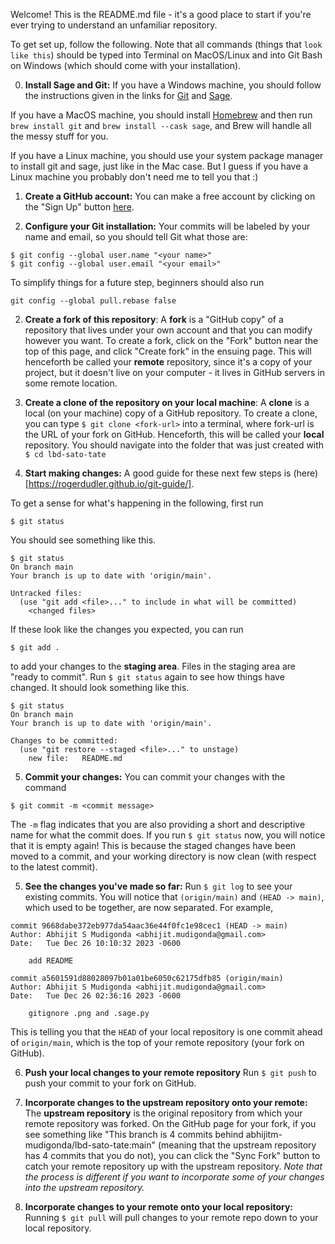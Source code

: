 Welcome! This is the README.md file - it's a good place to start
if you're ever trying to understand an unfamiliar repository.


To get set up, follow the following. Note that all commands (things
that `look like this`) should be typed into Terminal on MacOS/Linux and 
into Git Bash on Windows (which should come with your installation). 

0. **Install Sage and Git:** If you have a Windows machine, you should follow the 
instructions given in the links for 
[Git](https://git-scm.com/book/en/v2/Getting-Started-Installing-Git) 
and [Sage](https://doc.sagemath.org/html/en/installation/index.html). 

If you have a MacOS machine, you should install [Homebrew](https://brew.sh/) 
and then run `brew install git` and `brew install --cask sage`, 
and Brew will handle all the messy stuff for you. 

If you have a Linux machine, you should use your system package manager
to install git and sage, just like in the Mac case.
But I guess if you have a Linux machine you probably don't need me to tell you that :) 

1. **Create a GitHub account:** You can make a free account by clicking on the 
"Sign Up" button [here](https://github.com/). 

2. **Configure your Git installation:** Your commits will be labeled by your 
name and email, so you should tell Git what those are:
```
$ git config --global user.name "<your name>"
$ git config --global user.email "<your email>"
```
To simplify things for a future step, beginners should also run
```
git config --global pull.rebase false
```

2. **Create a fork of this repository**: A **fork** is a "GitHub copy" 
of a repository that lives under your own account and that you can 
modify however you want. To create a fork, click on the "Fork"
button near the top of this page, and click "Create fork" in the ensuing
page. This will henceforth be called your **remote** repository, since it's
a copy of your project, but it doesn't live on your computer - it lives in
GitHub servers in some remote location.

3. **Create a clone of the repository on your local machine**: 
A **clone** is a local (on your machine) copy of a GitHub repository. 
To create a clone, you can type 
```$ git clone <fork-url>```
into a terminal, where fork-url is the URL of your fork on GitHub.
Henceforth, this will be called your **local** repository. 
You should navigate into the folder that was just created with
```$ cd lbd-sato-tate```

4. **Start making changes:** A good guide for these next few steps is
(here)[https://rogerdudler.github.io/git-guide/]. 

To get a sense for what's happening in the following, first run
```
$ git status
```
You should see something like this.
```
$ git status
On branch main
Your branch is up to date with 'origin/main'.

Untracked files:
  (use "git add <file>..." to include in what will be committed)
    <changed files>
```
If these look like the changes you expected, you can run
```
$ git add .
```
to add your changes to the **staging area**. Files in the staging area
are "ready to commit". Run `$ git status` again to see how things have changed.
It should look something like this.
```
$ git status
On branch main
Your branch is up to date with 'origin/main'.

Changes to be committed:
  (use "git restore --staged <file>..." to unstage)
	new file:   README.md
```

5. **Commit your changes:** You can commit your changes with the command
```
$ git commit -m <commit message>
```
The `-m` flag indicates that you are also providing a short 
and descriptive name for what the commit does. If you run
```$ git status``` now, you will notice that it is empty again!
This is because the staged changes have been moved to a commit, 
and your working directory is now clean (with respect to the
latest commit). 

5. **See the changes you've made so far:** Run 
```$ git log``` to see your existing commits.
You will notice that `(origin/main)` and `(HEAD -> main)`,
which used to be together, are now separated. For example,

```
commit 9668dabe372eb977da54aac36e44f0fc1e98cec1 (HEAD -> main)
Author: Abhijit S Mudigonda <abhijit.mudigonda@gmail.com>
Date:   Tue Dec 26 10:10:32 2023 -0600

    add README

commit a5601591d88028097b01a01be6050c62175dfb85 (origin/main)
Author: Abhijit S Mudigonda <abhijit.mudigonda@gmail.com>
Date:   Tue Dec 26 02:36:16 2023 -0600

    gitignore .png and .sage.py
```

This is telling you that the `HEAD` of your local repository is
one commit ahead of `origin/main`, which is the top of your remote
repository (your fork on GitHub). 

6. **Push your local changes to your remote repository** Run
```$ git push```
to push your commit to your fork on GitHub.

5. **Incorporate changes to the upstream repository onto your remote:**
The **upstream repository** is the original repository from which your 
remote repository was forked. On the GitHub page for your fork, if you see something like
"This branch is 4 commits behind abhijitm-mudigonda/lbd-sato-tate:main" (meaning that
the upstream repository has 4 commits that you do not),
you can click the "Sync Fork" button to catch your remote repository up with 
the upstream repository. *Note that the process is different if you want to
incorporate some of your changes into the upstream repository.*

6. **Incorporate changes to your remote onto your local repository:**
Running 
```$ git pull```
will pull changes to your remote repo down to your local repository. 

